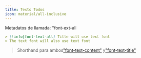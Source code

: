 ```yaml
---
title: Texto Todos
icon: material/all-inclusive
---
```


Metadatos de llamada: "font-ext-all

```md
> [!info|font-text-all] Title will use text font
> The text font will also use text font
```
> Shorthand para ambos["font-text-content"](../content-styling/page-16.md)
> y["font-text-title"](../title-styling/page-32.md)

